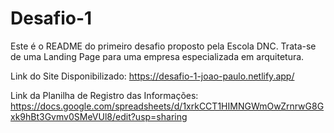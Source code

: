# Desafio-1

Este é o README do primeiro desafio proposto pela Escola DNC. Trata-se de uma Landing Page para uma empresa especializada em arquitetura.

Link do Site Disponibilizado: https://desafio-1-joao-paulo.netlify.app/

Link da Planilha de Registro das Informações: https://docs.google.com/spreadsheets/d/1xrkCCT1HIMNGWmOwZrnrwG8Gxk9hBt3Gvmv0SMeVUl8/edit?usp=sharing
